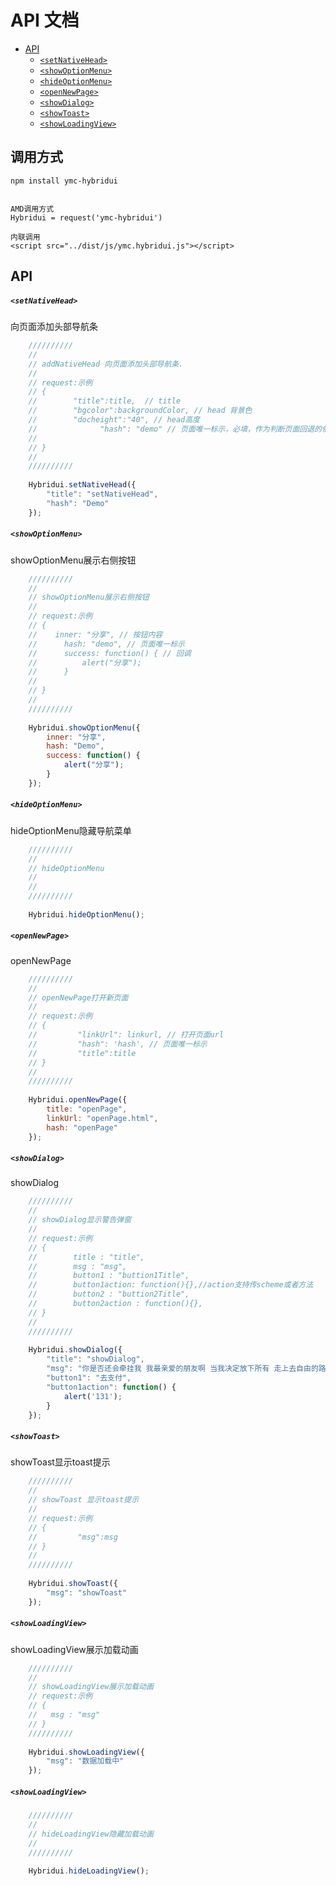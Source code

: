 # API 文档

- [API](#API)
  - [`<setNativeHead>`](#setNativeHead)
  - [`<showOptionMenu>`](#showOptionMenu)
  - [`<hideOptionMenu>`](#hideOptionMenu)
  - [`<openNewPage>`](#openNewPage)
  - [`<showDialog>`](#showDialog)
  - [`<showToast>`](#showToast)
  - [`<showLoadingView>`](#showLoadingView)
		
## 调用方式  
	npm install ymc-hybridui
	
	
	AMD调用方式
	Hybridui = request('ymc-hybridui')
	
	内联调用
	<script src="../dist/js/ymc.hybridui.js"></script>
	
## API

##### `<setNativeHead>`
向页面添加头部导航条
```js
	//////////
	//
	// addNativeHead 向页面添加头部导航条.
	//
	// request:示例
	// {
	//        "title":title,  // title
	//        "bgcolor":backgroundColor, // head 背景色
	//        "docheight":"40", // head高度
	//				"hash": "demo" // 页面唯一标示，必填，作为判断页面回退的依据
	//          
	// }
	//
	//////////
	
	Hybridui.setNativeHead({
		"title": "setNativeHead",
		"hash": "Demo"
	});
```

##### `<showOptionMenu>`
showOptionMenu展示右侧按钮
```js
	//////////
	//
	// showOptionMenu展示右侧按钮
	//
	// request:示例
	// {
	//    inner: "分享", // 按钮内容
	//		hash: "demo", // 页面唯一标示
	//		success: function() { // 回调
	//			alert("分享");
	//		}
	//		
	// }
	//
	//////////
	
	Hybridui.showOptionMenu({
		inner: "分享",
		hash: "Demo",
		success: function() {
			alert("分享");
		}
	});
```

##### `<hideOptionMenu>`

hideOptionMenu隐藏导航菜单

```js
	//////////
	//
	// hideOptionMenu
	//
	//
	//////////
	
	Hybridui.hideOptionMenu();
```

##### `<openNewPage>`

openNewPage

```js
	//////////
	//
	// openNewPage打开新页面
	//
	// request:示例
	// {
	//         "linkUrl": linkurl, // 打开页面url
	//         "hash": 'hash', // 页面唯一标示
	//         "title":title
	// }
	//
	//////////
	
	Hybridui.openNewPage({
		title: "openPage",
		linkUrl: "openPage.html",
		hash: "openPage"
	});
```
##### `<showDialog>`

showDialog

```js
	//////////
	//
	// showDialog显示警告弹窗
	//
	// request:示例
	// {
	//        title : "title",
	//        msg : "msg",
	//        button1 : "buttion1Title",
	//        button1action: function(){},//action支持传scheme或者方法
	//        button2 : "buttion2Title",
	//        button2action : function(){},
	// }
	//
	//////////
	
	Hybridui.showDialog({
		"title": "showDialog",
		"msg": "你是否还会牵挂我 我最亲爱的朋友啊 当我决定放下所有 走上去自由的路 你是否还会陪着我 你是否还会陪着我 我最思念的亲人啊 ",
		"button1": "去支付",
		"button1action": function() {
			alert('131');
		}
	});
```

##### `<showToast>`

showToast显示toast提示

```js
	//////////
	//
	// showToast 显示toast提示
	//
	// request:示例
	// {
	//         "msg":msg
	// }
	//
	//////////
	
	Hybridui.showToast({
		"msg": "showToast"
	});
```

##### `<showLoadingView>`

showLoadingView展示加载动画

```js
	//////////
	//
	// showLoadingView展示加载动画
	// request:示例
	// { 
	//   msg : "msg"
	// }
	//////////
	
	Hybridui.showLoadingView({
		"msg": "数据加载中"
	});
```
##### `<showLoadingView>`

```js
	//////////
	//
	// hideLoadingView隐藏加载动画
	//
	//////////	
	
	Hybridui.hideLoadingView();
```


